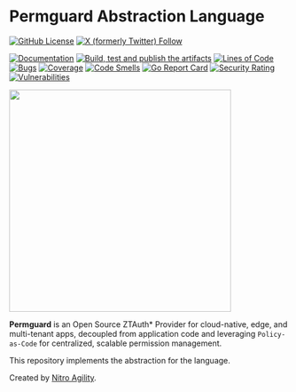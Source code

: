 # Permguard Abstraction Language

[![GitHub License](https://img.shields.io/github/license/permguard/permguard-abs-language)](https://github.com/permguard/permguard-abs-language?tab=Apache-2.0-1-ov-file#readme)
[![X (formerly Twitter) Follow](https://img.shields.io/twitter/follow/permguard)](https://x.com/intent/follow?original_referer=https%3A%2F%2Fdeveloper.x.com%2F&ref_src=twsrc%5Etfw%7Ctwcamp%5Ebuttonembed%7Ctwterm%5Efollow%7Ctwgr%5ETwitterDev&screen_name=Permguard)

[![Documentation](https://img.shields.io/website?label=Docs&url=https%3A%2F%2Fwww.permguard.com%2F)](https://www.permguard.com/)
[![Build, test and publish the artifacts](https://github.com/permguard/permguard-abs-language/actions/workflows/permguard-abs-language-ci.yml/badge.svg)](https://github.com/permguard/permguard-abs-language/actions/workflows/permguard-abs-language-ci.yml)
[![Lines of Code](https://sonarcloud.io/api/project_badges/measure?project=permguard_permguard-abs-language&metric=ncloc)](https://sonarcloud.io/summary/new_code?id=permguard_permguard-abs-language)
[![Bugs](https://sonarcloud.io/api/project_badges/measure?project=permguard_permguard-abs-language&metric=bugs)](https://sonarcloud.io/summary/new_code?id=permguard_permguard-abs-language)
[![Coverage](https://sonarcloud.io/api/project_badges/measure?project=permguard_permguard-abs-language&metric=coverage)](https://sonarcloud.io/summary/new_code?id=permguard_permguard-abs-language)
[![Code Smells](https://sonarcloud.io/api/project_badges/measure?project=permguard_permguard-abs-language&metric=code_smells)](https://sonarcloud.io/summary/new_code?id=permguard_permguard-abs-language)
[![Go Report Card](https://goreportcard.com/badge/github.com/permguard/permguard-abs-language)](https://goreportcard.com/report/github.com/permguard/permguard-abs-language)
[![Security Rating](https://sonarcloud.io/api/project_badges/measure?project=permguard_permguard-abs-language&metric=security_rating)](https://sonarcloud.io/summary/new_code?id=permguard_permguard-abs-language)
[![Vulnerabilities](https://sonarcloud.io/api/project_badges/measure?project=permguard_permguard-abs-language&metric=vulnerabilities)](https://sonarcloud.io/summary/new_code?id=permguard_permguard-abs-language)

<p align="left">
  <img src="https://raw.githubusercontent.com/permguard/permguard-assets/main/pink-txt//1line.svg" class="center" width="400px" height="auto"/>
</p>

**Permguard** is an Open Source ZTAuth* Provider for cloud-native, edge, and multi-tenant apps, decoupled from application code and leveraging `Policy-as-Code` for centralized, scalable permission management.

This repository implements the abstraction for the language.

Created by [Nitro Agility](https://www.nitroagility.com/).
